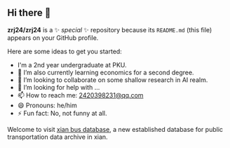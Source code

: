 ## Hi there 👋


**zrj24/zrj24** is a ✨ _special_ ✨ repository because its `README.md` (this file) appears on your GitHub profile.

Here are some ideas to get you started:
- I'm a 2nd year undergraduate at PKU.
- 🌱 I’m also currently learning economics for a second degree.
- 👯 I’m looking to collaborate on some shallow research in AI realm.
- 🤔 I’m looking for help with ...
- 📫 How to reach me: 2420398231@qq.com
- 😄 Pronouns: he/him
- ⚡ Fun fact: No, not funny at all.

Welcome to visit [xian bus database](https://test.xbus.ddns-ip.net), a new established database for public transportation data archive in xian.
